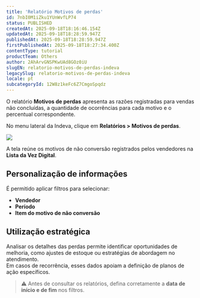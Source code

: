 ```yaml
---
title: 'Relatório Motivos de perdas'
id: 7nbI0M1iZku1YUnWvfLP74
status: PUBLISHED
createdAt: 2025-09-18T18:16:46.154Z
updatedAt: 2025-09-18T18:28:59.947Z
publishedAt: 2025-09-18T18:28:59.947Z
firstPublishedAt: 2025-09-18T18:27:34.400Z
contentType: tutorial
productTeam: Others
author: 2AhArvGNSPKwUAd8GOz0iU
slugEN: relatorio-motivos-de-perdas-indeva
legacySlug: relatorio-motivos-de-perdas-indeva
locale: pt
subcategoryId: 12W8z1keFc6Z7CmgoSpqdz
---
```


O relatório **Motivos de perdas** apresenta as razões registradas para vendas não concluídas, a quantidade de ocorrências para cada motivo e o percentual correspondente.  

No menu lateral da Indeva, clique em **Relatórios > Motivos de perdas**.  

![](https://raw.githubusercontent.com/vtexdocs/help-center-content/refs/heads/main/docs/pt/tutorials/indeva-by-vtex/relat%C3%B3rios/relatorio-motivos-de-perdas-indeva_1.png)

A tela reúne os motivos de não conversão registrados pelos vendedores na **Lista da Vez Digital**.  

## Personalização de informações
É permitido aplicar filtros para selecionar: 

- **Vendedor**  
- **Período**  
- **Item do motivo de não conversão**  

## Utilização estratégica
Analisar os detalhes das perdas permite identificar oportunidades de melhoria, como ajustes de estoque ou estratégias de abordagem no atendimento.  
Em casos de recorrência, esses dados apoiam a definição de planos de ação específicos.  

> ⚠️ Antes de consultar os relatórios, defina corretamente a **data de início e de fim** nos filtros.
